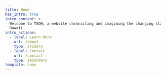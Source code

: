 ```yaml
---
title: Home
has_intro: true
intro_content: >-
  Welcome to TSOH, a website chronicling and imagining the changing state of
  Hawaii.
intro_actions:
  - label: Learn More
    url: /about
    type: primary
  - label: Contact
    url: /contact
    type: secondary
template: home
---
```

